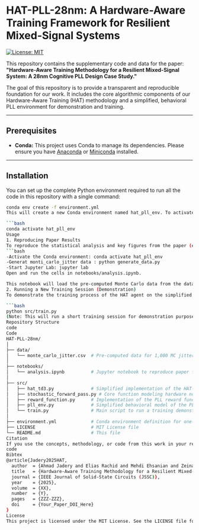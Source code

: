 # HAT-PLL-28nm: A Hardware-Aware Training Framework for Resilient Mixed-Signal Systems

[![License: MIT](https://img.shields.io/badge/License-MIT-yellow.svg)](https://opensource.org/licenses/MIT)

This repository contains the supplementary code and data for the paper: **"Hardware-Aware Training Methodology for a Resilient Mixed-Signal System: A 28nm Cognitive PLL Design Case Study."**

The goal of this repository is to provide a transparent and reproducible foundation for our work. It includes the core algorithmic components of our Hardware-Aware Training (HAT) methodology and a simplified, behavioral PLL environment for demonstration and training.

---

## Prerequisites

- **Conda:** This project uses Conda to manage its dependencies. Please ensure you have [Anaconda](https://www.anaconda.com/products/individual) or [Miniconda](https://docs.conda.io/en/latest/miniconda.html) installed.

---

## Installation

You can set up the complete Python environment required to run all the code in this repository with a single command:

```bash
conda env create -f environment.yml
This will create a new Conda environment named hat_pll_env. To activate it, run:

```bash
conda activate hat_pll_env
Usage
1. Reproducing Paper Results
To reproduce the statistical analysis and key figures from the paper (e.g., Fig. 4 - Monte Carlo histogram), you can run the Jupyter notebook provided:
```bash
-Activate the Conda environment: conda activate hat_pll_env
-Generat monti_carlo_jitter data : python generate_data.py
-Start Jupyter Lab: jupyter lab
Open and run the cells in notebooks/analysis.ipynb.

This notebook will load the pre-computed Monte Carlo data from the data/ directory and regenerate the plots and tables.
2. Running a New Training Session (Demonstration)
To demonstrate the training process of the HAT agent on the simplified PLL environment, run the main training script:

```bash
python src/train.py
(Note: This will run a short training session for demonstration purposes. Full training takes several hours as detailed in the paper.)
Repository Structure
code
Code
HAT-PLL-28nm/
│
├── data/
│   └── monte_carlo_jitter.csv  # Pre-computed data for 1,000 MC jitter samples
│
├── notebooks/
│   └── analysis.ipynb          # Jupyter notebook to reproduce paper figures and tables
│
├── src/
│   ├── hat_td3.py              # Simplified implementation of the HAT-TD3 agent
│   ├── stochastic_forward_pass.py # Core function modeling hardware non-idealities
│   ├── reward_function.py      # Implementation of the PLL reward function
│   ├── pll_env.py              # Simplified behavioral model of the PLL environment
│   └── train.py                # Main script to run a training demonstration
│
├── environment.yml             # Conda environment definition for one-step installation
├── LICENSE                     # MIT License file
└── README.md                   # This file
Citation
If you use the concepts, methodology, or code from this work in your research, please cite our paper:
code
Bibtex
@article{Jadery2025HAT,
  author  = {Ahmad Jadery and Elias Rachid and Mehdi Ehsanian and Zeinab Hammoud and Adnan Harb},
  title   = {Hardware-Aware Training Methodology for a Resilient Mixed-Signal System: A 28nm Cognitive PLL Design Case Study},
  journal = {IEEE Journal of Solid-State Circuits (JSSC)},
  year    = {2025},
  volume  = {XX},
  number  = {Y},
  pages   = {ZZZ-ZZZ},
  doi     = {Your_Paper_DOI_Here}
}
License
This project is licensed under the MIT License. See the LICENSE file for details.
